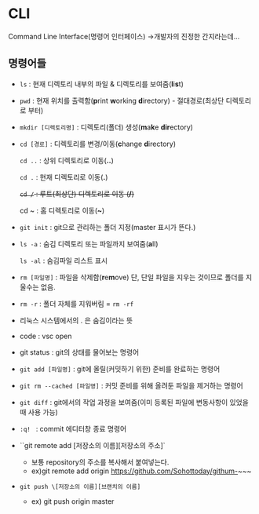 # CLI

Command Line Interface(명령어 인터페이스) ->개발자의 진정한 간지라는데...



## 명령어들

- `ls` : 현재 디렉토리 내부의 파일 & 디렉토리를 보여줌(**l**i**s**t)
- `pwd` : 현재 위치를 출력함(**p**rint **w**orking **d**irectory) - 절대경로(최상단 디렉토리로 부터)

- `mkdir [디렉토리명]` : 디렉토리(폴더) 생성(**m**a**k**e **dir**ectory)

- `cd [경로]` : 디렉토리를 변경/이동(**c**hange **d**irectory)

  `cd ..` : 상위 디렉토리로 이동(**..**)

  `cd .` : 현재 디렉토리로 이동(**.**)

  ~~`cd /` : 루트(최상단) 디렉토리로 이동 (**/**)~~

  cd ~ : 홈 디렉토리로 이동(**~**)

- `git init` :  git으로 관리하는 폴더 지정(master 표시가 뜬다.)

- `ls -a` : 숨김 디렉토리 또는 파일까지 보여줌(**a**ll)

  `ls -al` : 숨김파일 리스트 표시

- `rm [파일명]` : 파일을 삭제함(**r**e**m**ove) 단, 단일 파일을 지우는 것이므로 폴더를 지울수는 없음.

- `rm -r` : 폴더 자체를 지워버림 = `rm -rf`

- 리눅스 시스템에서의 . 은 숨김이라는 뜻

- code : vsc open

- git status : git의 상태를 물어보는 명령어

- `git add [파일명]` : git에 올릴(커밋하기 위한) 준비를 완료하는 명령어

- `git rm --cached [파일명]` : 커밋 준비를 위해 올려둔 파일을 제거하는 명령어

- `git diff` : git에서의 작업 과정을 보여줌(이미 등록된 파일에 변동사항이 있었을 때 사용 가능)
- `:q! ` : commit 에디터창 종료 명령어
- ``git remote add \[저장소의 이름][저장소의 주소]`
  - 보통 repository의 주소를 복사해서 붙여넣는다.
  - ex)git remote add origin https://github.com/Sohottoday/githum-~~~
- `git push \[저장소의 이름][브랜치의 이름]`
  - ex) git push origin master